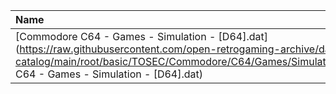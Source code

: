 |Name|Size|
|:---|---:|
|[Commodore C64 - Games - Simulation - [D64].dat](https://raw.githubusercontent.com/open-retrogaming-archive/dat-catalog/main/root/basic/TOSEC/Commodore/C64/Games/Simulation/[D64]/Commodore C64 - Games - Simulation - [D64].dat)|1041793|
